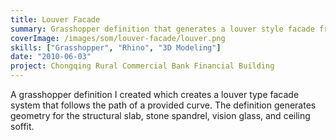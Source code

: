 ```yaml
---
title: Louver Facade
summary: Grasshopper definition that generates a louver style facade from an input curve
coverImage: /images/som/louver-facade/louver.png
skills: ["Grasshopper", "Rhino", "3D Modeling"]
date: "2010-06-03"
project: Chongqing Rural Commercial Bank Financial Building
---
```


A grasshopper definition I created which creates a louver type facade system that follows the path of a provided curve. The definition generates geometry for the structural slab, stone spandrel, vision glass, and ceiling soffit.

